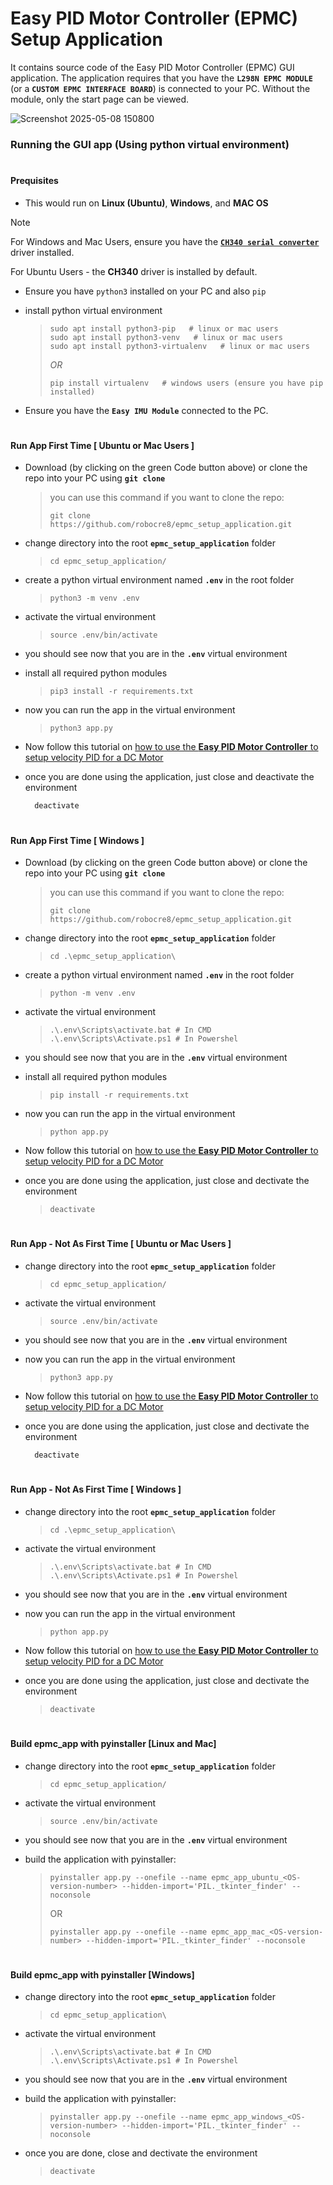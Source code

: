 # Easy PID Motor Controller (EPMC) Setup Application
It contains source code of the Easy PID Motor Controller (EPMC) GUI application. The application requires that you have the **`L298N EPMC MODULE`** (or a **`CUSTOM EPMC INTERFACE BOARD`**) is connected to your PC. Without the module, only the start page can be viewed.

![Screenshot 2025-05-08 150800](https://github.com/user-attachments/assets/e54d6d61-082f-4f94-b973-b93f00fe7d40)

### Running the GUI app (Using python virtual environment)

#

#### Prequisites
- This would run on **Linux (Ubuntu)**, **Windows**, and **MAC OS**

> [!NOTE]  
> For Windows and Mac Users, ensure you have the [**`CH340 serial converter`**](https://sparks.gogo.co.nz/ch340.html?srsltid=AfmBOooJ45evOXTZdp96-_eI1A2xCokPqFyJm0e_Ybx6LOwyY0qJ5Uux) driver installed.
>
> For Ubuntu Users - the **CH340** driver is installed by default.

- Ensure you have `python3` installed on your PC and also `pip`

- install python virtual environment
  > ```shell
  > sudo apt install python3-pip   # linux or mac users
  > sudo apt install python3-venv   # linux or mac users
  > sudo apt install python3-virtualenv   # linux or mac users
  > ```
  > *OR*
  > ```shell
  > pip install virtualenv   # windows users (ensure you have pip installed)
  > ```
  
- Ensure you have the **`Easy IMU Module`** connected to the PC.

#

#### Run App First Time [ Ubuntu or Mac Users ]
- Download (by clicking on the green Code button above) or clone the repo into your PC using **`git clone`**
  > you can use this command if you want to clone the repo:
  >
  > ```shell
  > git clone https://github.com/robocre8/epmc_setup_application.git
  > ```

- change directory into the root **`epmc_setup_application`** folder
  > ```shell
  > cd epmc_setup_application/
  > ```

- create a python virtual environment named **`.env`** in the root folder
  > ```shell
  > python3 -m venv .env
  > ```

- activate the virtual environment
  > ```shell
  > source .env/bin/activate
  > ```

- you should see now that you are in the **`.env`** virtual environment

- install all required python modules
  > ```shell
  > pip3 install -r requirements.txt
  > ```

- now you can run the app in the virtual environment
  > ```shell
  > python3 app.py
  > ```

- Now follow this tutorial on [how to use the **Easy PID Motor Controller** to setup velocity PID for a DC Motor](https://robocre8.gitbook.io/robocre8/epmc-tutorials/how-to-setup-dc-motor-pid-speed-control-with-the-epmc)
  
- once you are done using the application, just close and deactivate the environment
  ```shell
    deactivate
  ```

#

#### Run App First Time [ Windows ]
- Download (by clicking on the green Code button above) or clone the repo into your PC using **`git clone`**
  > you can use this command if you want to clone the repo:
  >
  > ```shell
  > git clone https://github.com/robocre8/epmc_setup_application.git
  > ```

- change directory into the root **`epmc_setup_application`** folder
  > ```shell
  > cd .\epmc_setup_application\
  > ```

- create a python virtual environment named **`.env`** in the root folder
  > ```shell
  > python -m venv .env
  > ```

- activate the virtual environment
  > ```shell
  > .\.env\Scripts\activate.bat # In CMD
  > .\.env\Scripts\Activate.ps1 # In Powershel
  > ```

- you should see now that you are in the **`.env`** virtual environment

- install all required python modules
  > ```shell
  > pip install -r requirements.txt
  > ```

- now you can run the app in the virtual environment
  > ```shell
  > python app.py
  > ```

- Now follow this tutorial on [how to use the **Easy PID Motor Controller** to setup velocity PID for a DC Motor](https://robocre8.gitbook.io/robocre8/epmc-tutorials/how-to-setup-dc-motor-pid-speed-control-with-the-epmc)
  
- once you are done using the application, just close and dectivate the environment
  > ```shell
  > deactivate
  > ```
  
#

#### Run App - Not As First Time [ Ubuntu or Mac Users ]
- change directory into the root **`epmc_setup_application`** folder
  > ```shell
  > cd epmc_setup_application/
  > ```

- activate the virtual environment
  > ```shell
  > source .env/bin/activate
  > ```

- you should see now that you are in the **`.env`** virtual environment

- now you can run the app in the virtual environment
  > ```shell
  > python3 app.py
  > ```

- Now follow this tutorial on [how to use the **Easy PID Motor Controller** to setup velocity PID for a DC Motor](https://robocre8.gitbook.io/robocre8/epmc-tutorials/how-to-setup-dc-motor-pid-speed-control-with-the-epmc)
  
- once you are done using the application, just close and dectivate the environment
  ```shell
    deactivate
  ```

#

#### Run App - Not As First Time [ Windows ]

- change directory into the root **`epmc_setup_application`** folder
  > ```shell
  > cd .\epmc_setup_application\
  > ```

- activate the virtual environment
  > ```shell
  > .\.env\Scripts\activate.bat # In CMD
  > .\.env\Scripts\Activate.ps1 # In Powershel
  > ```

- you should see now that you are in the **`.env`** virtual environment

- now you can run the app in the virtual environment
  > ```shell
  > python app.py
  > ```

- Now follow this tutorial on [how to use the **Easy PID Motor Controller** to setup velocity PID for a DC Motor](https://robocre8.gitbook.io/robocre8/epmc-tutorials/how-to-setup-dc-motor-pid-speed-control-with-the-epmc)
  
- once you are done using the application, just close and dectivate the environment
  > ```shell
  > deactivate
  > ```

#

#### Build epmc_app with pyinstaller [Linux and Mac]

- change directory into the root **`epmc_setup_application`** folder
  > ```shell
  > cd epmc_setup_application/
  > ```

- activate the virtual environment
  > ```shell
  > source .env/bin/activate
  > ```

- you should see now that you are in the **`.env`** virtual environment

- build the application with pyinstaller:
  > ```shell
  > pyinstaller app.py --onefile --name epmc_app_ubuntu_<OS-version-number> --hidden-import='PIL._tkinter_finder' --noconsole
  > ```
  > OR
  > ```shell
  > pyinstaller app.py --onefile --name epmc_app_mac_<OS-version-number> --hidden-import='PIL._tkinter_finder' --noconsole
  > ```

#

#### Build epmc_app with pyinstaller [Windows]

- change directory into the root **`epmc_setup_application`** folder
  > ```shell
  > cd epmc_setup_application\
  > ```

- activate the virtual environment
  > ```shell
  > .\.env\Scripts\activate.bat # In CMD
  > .\.env\Scripts\Activate.ps1 # In Powershel
  > ```

- you should see now that you are in the **`.env`** virtual environment

- build the application with pyinstaller:
  > ```shell
  > pyinstaller app.py --onefile --name epmc_app_windows_<OS-version-number> --hidden-import='PIL._tkinter_finder' --noconsole
  > ```
  
- once you are done, close and dectivate the environment
  > ```shell
  > deactivate
  > ```
